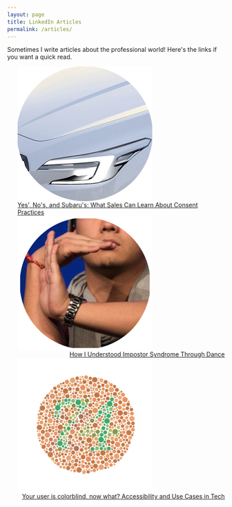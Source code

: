 ```yaml
---
layout: page
title: LinkedIn Articles
permalink: /articles/
---
```


Sometimes I write articles about the professional world! Here's the links if you want a quick read.

<ul style="list-style: none;">
	<li>
		<img src="resources/SubaruLogo.png" height="312" width="312" style="float:left;">
		<a href="https://www.linkedin.com/pulse/yes-nos-subarus-what-sales-can-learn-consent-practices-matthew-bogert" style="float:right;">Yes'​, No's, and Subaru's: What Sales Can Learn About Consent Practices</a>
	</li>
	<li>
		<img src="resources/DanceLogo.png" height="312" width="312" style="float:left;">
		<a href="https://www.linkedin.com/pulse/how-i-understood-impostor-syndrome-through-dance-matthew-bogert" style="float:right;">How I Understood Impostor Syndrome Through Dance</a>
	</li>		
	<li>
		<img src="resources/ColorblindLogo.png" height="312" width="312" style="float:left;">
		<a href="https://www.linkedin.com/pulse/your-user-colorblind-now-what-accessibility-use-cases-matthew-bogert" style="float:right;">Your user is colorblind, now what? Accessibility and Use Cases in Tech</a>
	</li>
</ul>
